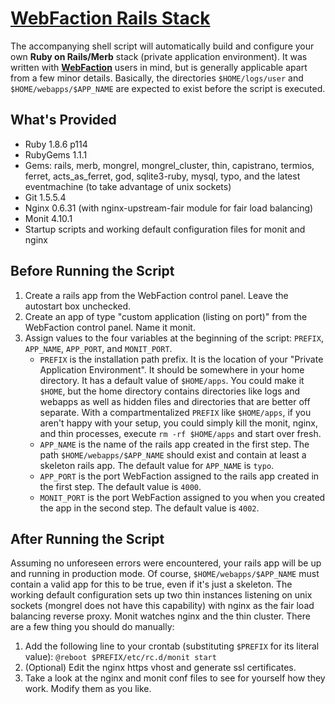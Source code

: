 # [WebFaction Rails Stack](http://blog.princetonapps.com/articles/2008/04/11/ruby-on-rails-stack-on-webfaction)
The accompanying shell script will automatically build and configure your own
**Ruby on Rails/Merb** stack (private application environment). It was written
with **[WebFaction](http://www.webfaction.com/?affiliate=rzownir)** users in
mind, but is generally applicable apart from a few minor details. Basically,
the directories `$HOME/logs/user` and `$HOME/webapps/$APP_NAME` are expected
to exist before the script is executed.

## What's Provided
* Ruby 1.8.6 p114
* RubyGems 1.1.1
* Gems: rails, merb, mongrel, mongrel\_cluster, thin, capistrano, termios,
  ferret, acts\_as\_ferret, god, sqlite3-ruby, mysql, typo, and the latest
  eventmachine (to take advantage of unix sockets)
* Git 1.5.5.4
* Nginx 0.6.31 (with nginx-upstream-fair module for fair load balancing)
* Monit 4.10.1
* Startup scripts and working default configuration files for monit and nginx

## Before Running the Script
1. Create a rails app from the WebFaction control panel. Leave the autostart
   box unchecked.
2. Create an app of type "custom application (listing on port)" from the
   WebFaction control panel. Name it monit.
3. Assign values to the four variables at the beginning of the script:
   `PREFIX`, `APP_NAME`, `APP_PORT`, and `MONIT_PORT`.
     * `PREFIX` is the installation path prefix. It is the location of your
       "Private Application Environment". It should be somewhere in your home
       directory. It has a default value of `$HOME/apps`. You could make it
       `$HOME`, but the home directory contains directories like logs and
       webapps as well as hidden files and directories that are better off
       separate. With a compartmentalized `PREFIX` like `$HOME/apps`, if you
       aren't happy with your setup, you could simply kill the monit, nginx,
       and thin processes, execute `rm -rf $HOME/apps` and start over fresh.
     * `APP_NAME` is the name of the rails app created in the first step. The
       path `$HOME/webapps/$APP_NAME` should exist and contain at least a
       skeleton rails app. The default value for `APP_NAME` is `typo`.
     * `APP_PORT` is the port WebFaction assigned to the rails app created in
       the first step. The default value is `4000`.
     * `MONIT_PORT` is the port WebFaction assigned to you when you created the
       app in the second step. The default value is `4002`.

## After Running the Script
Assuming no unforeseen errors were encountered, your rails app will be up and
running in production mode. Of course, `$HOME/webapps/$APP_NAME` must contain a
valid app for this to be true, even if it's just a skeleton. The working
default configuration sets up two thin instances listening on unix sockets
(mongrel does not have this capability) with nginx as the fair load balancing
reverse proxy. Monit watches nginx and the thin cluster. There are a few thing
you should do manually:

1. Add the following line to your crontab (substituting `$PREFIX` for its
   literal value): `@reboot $PREFIX/etc/rc.d/monit start`
2. (Optional) Edit the nginx https vhost and generate ssl certificates.
3. Take a look at the nginx and monit conf files to see for yourself how they
   work. Modify them as you like.
